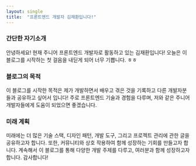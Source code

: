 ```yaml
---
layout: single
title:  "프론트엔드 개발자 김재환입니다!"
---
```


### 간단한 자기소개

안녕하세요! 현재 주니어 프론트엔드 개발자로 활동하고 있는 김재환입니다!
오늘은 이 블로그를 시작하는 첫 걸음을 내딛게 되어 너무 기쁩니다. ㅎㅎ

### 블로그의 목적

이 블로그를 시작한 목적은 제가 개발하면서 배우고 겪은 것을 기록하고 다른 개발자분들과 공유하고 싶어서 입니다!
주로 프론트엔드 기술과 경험을 다루며, 저와 같은 주니어 개발자들에게 도움이 되었으면 좋겠습니다.

### 미래 계획

미래에는 더 많은 기술 스택, 디자인 패턴, 개발 도구, 그리고 프로젝트 관리에 관한 글을 공유하고자 합니다.
또한, 커뮤니티와 상호 작용하여 함께 성장하는 기회를 만들고자 합니다.
계속해서 이 블로그를 통해 다양한 개발 주제를 다루고, 여러분과 함께 성장하고자 합니다. 감사합니다!
